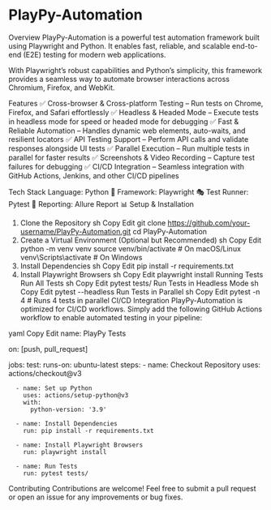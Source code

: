 # PlayPy-Automation
Overview
PlayPy-Automation is a powerful test automation framework built using Playwright and Python. It enables fast, reliable, and scalable end-to-end (E2E) testing for modern web applications.

With Playwright’s robust capabilities and Python’s simplicity, this framework provides a seamless way to automate browser interactions across Chromium, Firefox, and WebKit.

Features
✅ Cross-browser & Cross-platform Testing – Run tests on Chrome, Firefox, and Safari effortlessly
✅ Headless & Headed Mode – Execute tests in headless mode for speed or headed mode for debugging
✅ Fast & Reliable Automation – Handles dynamic web elements, auto-waits, and resilient locators
✅ API Testing Support – Perform API calls and validate responses alongside UI tests
✅ Parallel Execution – Run multiple tests in parallel for faster results
✅ Screenshots & Video Recording – Capture test failures for debugging
✅ CI/CD Integration – Seamless integration with GitHub Actions, Jenkins, and other CI/CD pipelines

Tech Stack
Language: Python 🐍
Framework: Playwright 🎭
Test Runner: Pytest 🧪
Reporting: Allure Report 📊
Setup & Installation
1. Clone the Repository
sh
Copy
Edit
git clone https://github.com/your-username/PlayPy-Automation.git
cd PlayPy-Automation
2. Create a Virtual Environment (Optional but Recommended)
sh
Copy
Edit
python -m venv venv
source venv/bin/activate  # On macOS/Linux
venv\Scripts\activate     # On Windows
3. Install Dependencies
sh
Copy
Edit
pip install -r requirements.txt
4. Install Playwright Browsers
sh
Copy
Edit
playwright install
Running Tests
Run All Tests
sh
Copy
Edit
pytest tests/
Run Tests in Headless Mode
sh
Copy
Edit
pytest --headless
Run Tests in Parallel
sh
Copy
Edit
pytest -n 4  # Runs 4 tests in parallel
CI/CD Integration
PlayPy-Automation is optimized for CI/CD workflows. Simply add the following GitHub Actions workflow to enable automated testing in your pipeline:

yaml
Copy
Edit
name: PlayPy Tests

on: [push, pull_request]

jobs:
  test:
    runs-on: ubuntu-latest
    steps:
      - name: Checkout Repository
        uses: actions/checkout@v3

      - name: Set up Python
        uses: actions/setup-python@v3
        with:
          python-version: '3.9'

      - name: Install Dependencies
        run: pip install -r requirements.txt

      - name: Install Playwright Browsers
        run: playwright install

      - name: Run Tests
        run: pytest tests/
Contributing
Contributions are welcome! Feel free to submit a pull request or open an issue for any improvements or bug fixes.


